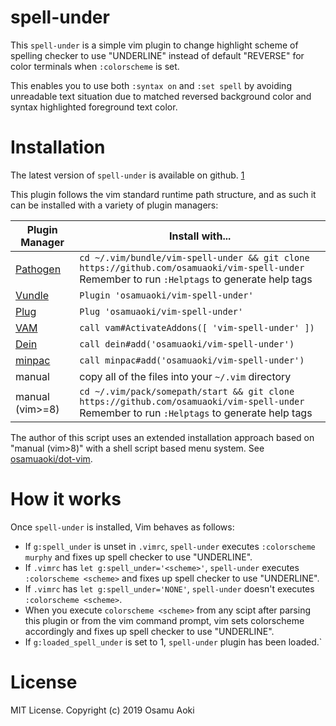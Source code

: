 # spell-under

<!-- vim: set sw=2 sts=2 et tw=78 ft=markdown: -->

This `spell-under` is a simple vim plugin to change highlight scheme of
spelling checker to use "UNDERLINE" instead of default "REVERSE" for color
terminals when `:colorscheme` is set.

This enables you to use both `:syntax on` and `:set spell` by avoiding
unreadable text situation due to matched reversed background color and syntax
highlighted foreground text color.

# Installation

The latest version of `spell-under` is available on github. [1]

This plugin follows the vim standard runtime path structure, and as such it
can be installed with a variety of plugin managers:

| Plugin Manager  | Install with... |
| --------------- | ------------- |
| [Pathogen][2]   | `cd ~/.vim/bundle/vim-spell-under && git clone https://github.com/osamuaoki/vim-spell-under`<br/>Remember to run `:Helptags` to generate help tags |
| [Vundle][3]     | `Plugin 'osamuaoki/vim-spell-under'` |
| [Plug][4]       | `Plug 'osamuaoki/vim-spell-under'` |
| [VAM][5]        | `call vam#ActivateAddons([ 'vim-spell-under' ])` |
| [Dein][6]       | `call dein#add('osamuaoki/vim-spell-under')` |
| [minpac][7]     | `call minpac#add('osamuaoki/vim-spell-under')` |
| manual          | copy all of the files into your `~/.vim` directory |
| manual (vim>=8) | `cd ~/.vim/pack/somepath/start && git clone https://github.com/osamuaoki/vim-spell-under` <br/>Remember to run `:Helptags` to generate help tags |

The author of this script uses an extended installation approach based on
"manual (vim>8)" with a shell script based menu system. See
[osamuaoki/dot-vim][8].

# How it works

Once `spell-under` is installed, Vim behaves as follows:

* If `g:spell_under` is unset in `.vimrc`, `spell-under` executes
  `:colorscheme murphy` and fixes up spell checker to use "UNDERLINE".
* If `.vimrc` has `let g:spell_under='<scheme>'`, `spell-under` executes
  `:colorscheme <scheme>` and fixes up spell checker to use "UNDERLINE".
* If `.vimrc` has `let g:spell_under='NONE'`, `spell-under` doesn't executes
  `:colorscheme <scheme>`.
* When you execute `colorscheme <scheme>` from any scipt after parsing this
  plugin or from the vim command prompt, vim sets colorscheme accordingly and
  fixes up spell checker to use "UNDERLINE".
* If `g:loaded_spell_under` is set to 1, `spell-under` plugin has been
  loaded.`


# License

MIT License. Copyright (c) 2019 Osamu Aoki


[1]: https://github.com/osamuaoki/vim-spell-under
[2]: https://github.com/tpope/vim-pathogen
[3]: https://github.com/VundleVim/Vundle.vim
[4]: https://github.com/junegunn/vim-plug
[5]: https://github.com/MarcWeber/vim-addon-manager
[6]: https://github.com/Shougo/dein.vim
[7]: https://github.com/k-takata/minpac
[8]: https://github.com/osamuaoki/dot-vim

